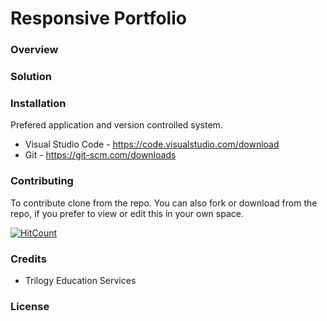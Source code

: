 # Responsive Portfolio

### Overview


### Solution


### Installation

Prefered application and version controlled system.
* Visual Studio Code - https://code.visualstudio.com/download
* Git - https://git-scm.com/downloads

### Contributing

To contribute clone from the repo.
You can also fork or download from the repo, if you prefer to view or edit this in your own space.

[![HitCount](https://img.shields.io/github/search/kaidong-chr/HW2_Responsive_Portoflio/search)](https://img.shields.io/github/search/kaidong-chr/HW2_Responsive_Portoflio/search})

### Credits

* Trilogy Education Services

### License

